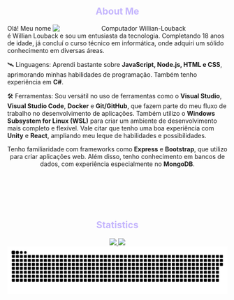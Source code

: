 <header>
  <h2 style='color: #c4b5fd' align='center'>About Me</h2>
  <img src="https://raw.githubusercontent.com/micaellimedeiros/micaellimedeiros/master/image/computer-illustration.png" min-width="400px" max-width="400px" width="400px" align="right" alt="Computador Willian-Louback">

  <p align="left"> 
    Olá! Meu nome é Willian Louback e sou um entusiasta da tecnologia. Completando 18 anos de idade, já concluí o curso técnico em informática, onde adquiri um sólido conhecimento em diversas áreas.
  </p>

  <p align="left">
    🛰️ Linguagens: Aprendi bastante sobre <strong>JavaScript, Node.js, HTML e CSS</strong>, aprimorando minhas habilidades de programação. Também tenho experiência em <strong>C#</strong>.
  </p>

  <p align="left">
    🛠️ Ferramentas: Sou versátil no uso de ferramentas como o <strong>
Visual Studio</strong>, <strong>Visual Studio Code</strong>, <strong>Docker</strong> e <strong>Git/GitHub</strong>, que fazem parte do meu fluxo de trabalho no desenvolvimento de aplicações. Também utilizo o <strong>Windows Subsystem for Linux (WSL)</strong> para criar um ambiente de desenvolvimento mais completo e flexível. Vale citar que tenho uma boa experiência com <strong>Unity</strong> e <strong>React</strong>, ampliando meu leque de habilidades e possibilidades.
  </p>
  
  <p>
    Tenho familiaridade com frameworks como <strong>Express</strong> e <strong>Bootstrap</strong>, que utilizo para criar aplicações web. Além disso, tenho conhecimento em bancos de dados, com experiência especialmente no <strong>MongoDB</strong>.
  </p>
  
</header><br></br>
<div align="center">
  <h2 style='color: #c4b5fd' align='center'>Statistics</h2>
  <a href="https://github.com/Willian-Louback/Willian-Louback/">
    <picture>
      <img height="165em" src="https://github-readme-stats.vercel.app/api?username=Willian-Louback&show_icons=true&theme=tokyonight&text_bold=false&count_private=true&ring_color=7733ff"/>
    </picture>
  </a>
  <a href="https://github.com/Willian-Louback/Willian-Louback/">
    <picture>
      <img height="165em" src="https://github-readme-stats.vercel.app/api/top-langs/?layout=compact&username=Willian-Louback&show_icons=true&theme=tokyonight&text_bold=false&count_private=true"/>
    </picture>
  </a>  
</div>  

<picture>
  <source media="(prefers-color-scheme: dark)" srcset="https://raw.githubusercontent.com/Willian-Louback/Willian-Louback/output/github-contribution-grid-snake-dark.svg" />
  <source media="(prefers-color-scheme: light)" srcset="https://raw.githubusercontent.com/Willian-Louback/Willian-Louback/output/github-contribution-grid-snake.svg" />
  <img alt="github-snake" src="https://raw.githubusercontent.com/Willian-Louback/Willian-Louback/output/github-contribution-grid-snake.svg" />
</picture>
